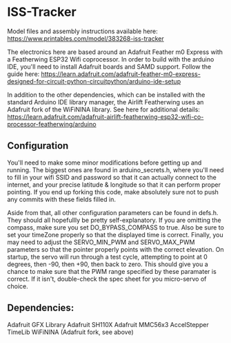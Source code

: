 # ISS-Tracker
Model files and assembly instructions available here: https://www.printables.com/model/383268-iss-tracker

The electronics here are based around an Adafruit Feather m0 Express with a Featherwing ESP32 Wifi coprocessor. In order to build with the arduino IDE, you'll need to install Adafruit boards and SAMD support. Follow the guide here: https://learn.adafruit.com/adafruit-feather-m0-express-designed-for-circuit-python-circuitpython/arduino-ide-setup

In addition to the other dependencies, which can be installed with the standard Arduino IDE library manager, the Airlift Featherwing uses an Adafruit fork of the WiFiNINA library. See here for additional details: https://learn.adafruit.com/adafruit-airlift-featherwing-esp32-wifi-co-processor-featherwing/arduino

## Configuration
You'll need to make some minor modifications before getting up and running. The biggest ones are found in arduino_secrets.h, where you'll need to fill in your wifi SSID and password so that it can actually connect to the internet, and your precise latitude & longitude so that it can perform proper pointing. If you end up forking this code, make absolutely sure not to push any commits with these fields filled in.

Aside from that, all other configuration parameters can be found in defs.h. They should all hopefullly be pretty self-explanatory. If you are omitting the compass, make sure you set DO_BYPASS_COMPASS to true. Also be sure to set your timeZone properly so that the displayed time is correct. Finally, you may need to adjust the SERVO_MIN_PWM and SERVO_MAX_PWM parameters so that the pointer properly points with the correct elevation. On startup, the servo will run through a test cycle, attempting to point at 0 degrees, then -90, then +90, then back to zero. This should give you a chance to make sure that the PWM range specified by these paramater is correct. If it isn't, double-check the spec sheet for you micro-servo of choice.

## Dependencies:
Adafruit GFX Library
Adafruit SH110X
Adafruit MMC56x3
AccelStepper
TimeLib
WiFiNINA (Adafruit fork, see above)
